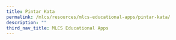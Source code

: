 ```yaml
---
title: Pintar Kata
permalink: /mlcs/resources/mlcs-educational-apps/pintar-kata/
description: ""
third_nav_title: MLCS Educational Apps
---
```

